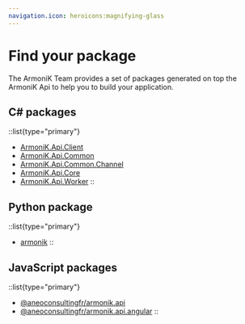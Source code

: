 ```yaml
---
navigation.icon: heroicons:magnifying-glass
---
```


<!-- @case-police-ignore Api -->

# Find your package

The ArmoniK Team provides a set of packages generated on top the ArmoniK Api to help you to build your application.

## C# packages

::list{type="primary"}
- [ArmoniK.Api.Client](https://www.nuget.org/packages/ArmoniK.Api.Client/)
- [ArmoniK.Api.Common](https://www.nuget.org/packages/ArmoniK.Api.Common/)
- [ArmoniK.Api.Common.Channel](https://www.nuget.org/packages/ArmoniK.Api.Common.Channel/)
- [ArmoniK.Api.Core](https://www.nuget.org/packages/ArmoniK.Api.Core/)
- [ArmoniK.Api.Worker](https://www.nuget.org/packages/ArmoniK.Api.Worker/)
::

## Python package

::list{type="primary"}
- [armonik](https://pypi.org/project/armonik/)
::

## JavaScript packages

::list{type="primary"}
- [@aneoconsultingfr/armonik.api](https://www.npmjs.com/package/@aneoconsultingfr/armonik.api)
- [@aneoconsultingfr/armonik.api.angular](https://www.npmjs.com/package/@aneoconsultingfr/armonik.api.angular)
::
